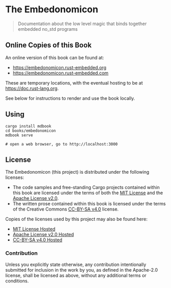 # The Embedonomicon

> Documentation about the low level magic that binds together embedded no_std programs

## Online Copies of this Book

An online version of this book can be found at:

* https://embedonomicon.rust-embedded.org
* https://embedonomicon.rust-embedded.com

These are temporary locations, with the eventual hosting to be at https://doc.rust-lang.org.


See below for instructions to render and use the book locally.

## Using

```
cargo install mdbook
cd books/embedonomicon
mdbook serve

# open a web browser, go to http://localhost:3000
```

## License

The Embedonomicon (this project) is distributed under the following licenses:

* The code samples and free-standing Cargo projects contained within this book are licensed under the terms of both the [MIT License] and the [Apache License v2.0].
* The written prose contained within this book is licensed under the terms of the Creative Commons [CC-BY-SA v4.0] license.

Copies of the licenses used by this project may also be found here:

* [MIT License Hosted]
* [Apache License v2.0 Hosted]
* [CC-BY-SA v4.0 Hosted]

[MIT License]: ./LICENSE-MIT
[Apache License v2.0]: ./LICENSE-APACHE
[CC-BY-SA v4.0]: ./LICENSE-CC-BY-SA
[MIT License Hosted]: https://opensource.org/licenses/MIT
[Apache License v2.0 Hosted]: http://www.apache.org/licenses/LICENSE-2.0
[CC-BY-SA v4.0 Hosted]: https://creativecommons.org/licenses/by-sa/4.0/legalcode

### Contribution

Unless you explicitly state otherwise, any contribution intentionally submitted for inclusion in the work by you, as defined in the Apache-2.0 license, shall be licensed as above, without any additional terms or conditions.
